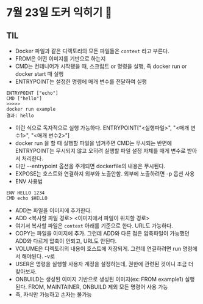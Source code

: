 # 7월 23일 도커 익히기 🐳
## TIL
- Docker 파일과 같은 디렉토리의 모든 파일들은 `context` 라고 부른다.
- FROM은 어떤 이미지를 기반으로 하는지
- CMD는 컨테니어가 시작됐을 때, 스크립트 or 명령을 실행, 즉 docker run or docker start 때 실행
- ENTRYPOINT는 설정한 명령에 매개 변수를 전달하여 실행
```shell
ENTRYPOINT ["echo"]
CMD ["hello"]
>>>>>
docker run example
결과: hello
```
- 이런 식으로 독자적으로 실행 가능하다. ENTRYPOINT["<실행파일>", "<매개 변수1>", "<매개 변수2>"]
- docker run 을 할 때 실행할 파일을 넘겨주면 CMD는 무시되는 반면에 ENTRYPOINT는 무시되지 않고 오히려 실행할 파일 설정 자체를 매게 변수로 받아서 처리한다.
- 다만 --entrypoint 옵션을 주게되면 dockerfile의 내용은 무시된다.
- EXPOSE는 호스트와 연결하지 외부와 노출안함. 외부에 노출하려면 -p 옵션 사용
- ENV 사용법
```shell
ENV HELLO 1234
CMD echo $HELLO
```
- ADD는 파일을 이미지에 추가한다.
- ADD <복사할 파일 경로> <이미지에서 파일이 위치할 경로>
- 여기서 복사할 파일은 `context` 아래를 기준으로 한다. URL도 가능하다.
- COPY는 파일을 이미지에 추가. 그런데 ADD와 다른 점은 압축파일이 가능했던 ADD와 다르게 압축이 안되고, URL도 안된다.
- VOLUME은 디렉토리의 내용이 호스트에 저장되게. 그런데 연결하려면 run 명령에서 해야된다. -v로
- USER은 명령을 실행할 사용자 계정을 설정하는데, 권한에 관련된 것이니 조금 더 찾아보자.
- ONBUILD는 생성된 이미지 기반으로 생성된 이미지(ex: FROM example1) 실행된다. FROM, MAINTAINER, ONBUILD 제외 모든 명령어 사용 가능
- 즉, 자식만 가능하고 손자는 불가능
